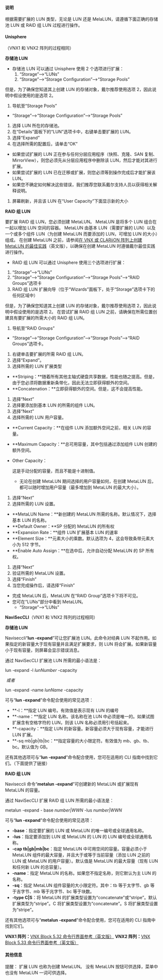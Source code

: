 #### 说明

根据需要扩展的 LUN 类型，无论是 LUN 还是 MelaLUN，请遵循下面正确的存储池 LUN 或 RAID 组 LUN 过程进行操作。



####  **Unisphere**

（VNX1 和 VNX2 阵列的过程相同）



**存储池 LUN**

- 存储池 LUN 可以通过 Unisphere 使用 2 个选项进行扩展：
  1.  “Storage”-->“LUNs”
  2. “Storage”-->“Storage Configuration”-->“Storage Pools”

但是，为了确保您知道其上创建 LUN 的存储对象，戴尔推荐使用选项 2，因此说明中假设使用的是选项 2。
 

1. 导航至“Storage Pools”

- “Storage”-->“Storage Configuration”-->“Storage Pools”

1. 选择 LUN 所在的存储池。
2. 在“Details”面板下的“LUN”选项卡中，右键单击要扩展的 LUN。
3. 选择“Expand”
4. 在选择所需的配置后，请单击“OK”

- 如果尝试扩展的 LUN 正在参与任何分层应用程序（快照、克隆、SAN 复制、MirrorView），则您必须先从分层应用程序中删除该 LUN，然后才能对其进行扩展。
- 如果尝试扩展的 LUN 已在迁移或扩展，则您必须等到操作完成后才能扩展该 LUN。
- 如果您不确定如何解决这些错误，我们推荐您联系戴尔支持人员以获得相关解释说明。

1. 屏幕刷新，并且该 LUN 在“User Capacity”下面显示新的大小

**RAID 组 LUN**

要扩展 RAID 组 LUN，您必须创建 MetaLUN。
MetaLUN 是将多个 LUN 组合在一起以增加 LUN 空间的容器。
MetaLUN 由基本 LUN（需要扩展的 LUN）以及一个或多个组件 LUN（为创建 MetaLUN 而要添加的 LUN，可增加 LUN 的大小）组成。
在创建 MetaLUN 之前，请参阅[在 VNX 或 CLARiiON 阵列上创建 MetaLUN 的最佳实践](https://www.dell.com/support/kbdoc/zh-cn/000029105/clariion-vnx-best-practices-for-creating-metaluns-on-vnx-or-clariion-arrays-customer-correctable)（英文版），以确保在创建 MetaLUN 时遵循戴尔最佳实践进行操作。

- RAID 组 LUN 可以通过 Unisphere 使用三个选项进行扩展：

1. “Storage”-->“LUNs”
2. “Storage”-->“Storage Configuration”-->“Storage Pools”-->“RAID Groups”选项卡
3. RAID 组 LUN 扩展向导（位于“Wizards”面板下，处于“Storage”选项卡下的任何区域中）

但是，为了确保您知道其上创建 LUN 的存储对象，戴尔推荐使用选项 2，因此说明中假设使用的是选项 2。
在尝试扩展 RAID 组 LUN 之前，请确保在所需位置创建具有要扩展的所需大小的 RAID 组 LUN。

1. 导航至“RAID Groups”

- “Storage”-->“Storage Configuration”-->“Storage Pools”-->“RAID Groups”选项卡。

1. 右键单击要扩展的所需 RAID 组 LUN。
2. 选择“Expand”。
3. 选择所需的 LUN 扩展类型

- **Striping：**随着所有其他主轴式硬盘共享数据，性能也随之提高。但是，由于您必须将数据重新条带化，因此无法立即获得额外的空间。
- **Concatenation：**立即获得额外的空间。但是，这不会提高性能。

1. 选择“Next”
2. 选择要添加到基本 LUN 的所需的组件 LUN。
3. 选择“Next”
4. 选择所需的 LUN 用户容量。

- **Current Capacity：**在组件 LUN 添加额外空间之前，相关 LUN 的容量。

- **Maximum Capacity：**总可用容量，其中包括通过添加组件 LUN 创建的额外空间。

- Other Capacity：

  这是手动分配的容量，而且不能是十进制值。

  - 无论在创建 MetaLUN 期间选择的用户容量如何，在创建 MetaLUN 后，都可以随时增加用户容量（最多增加到 MetaLUN 的最大大小）。

1. 选择“Next”
2. 选择所需的 LUN 设置。

- **MetaLUN Name：**新创建的 MetaLUN 所需的名称。默认情况下，选择基本 LUN 的名称。
- **Default Owner：**SP 分配的 MetaLUN 的所有权
- **Expansion Rate：**组件 LUN 扩展基本 LUN 的速率
- **Element Size：**元素大小的乘数。默认选项为 4，这会导致条带元素大小为 512 字节。
- **Enable Auto Assign：**在选中后，允许自动分配 MetaLUN 的 SP 所有权。

1. 选择“Next”
2. 验证所需的 MetaLUN 设置。
3. 选择“Finish”
4. 当您完成操作后，请选择“Finish”

- 完成 MetaLUN 后，MetaLUN 在“RAID Group”选项卡下将不可见。
- 您可在“LUNs”部分中看到 MetaLUN。
  - “Storage”-->“LUNs”

**NaviSecCLI**（VNX1 和 VNX2 阵列的过程相同）


**存储池 LUN**

Naviseccli“**lun -expand**”可让您扩展池 LUN。此命令对经典 LUN 不起作用。如果指定的新容量大于现有容量并且满足扩展要求，则 LUN 将会扩展。如果新容量小于现有容量，则屏幕会显示错误消息。

通过 NaviSecCLI 扩展池 LUN 所需的最小语法是：


lun -expand -l *lunNumber* -capacity

​            *或者*

lun -expand -name *lunName* -capacity
 

可与“**lun -expand**”命令配合使用的常见选项：

- **-l：**指定 LUN 编号。有效值是表示现有 LUN 的编号
- **-name：**指定 LUN 名称。该名称在池 LUN 中必须是唯一的。如果试图扩展含有空格字符的 LUN，则该 LUN 名称必须用引号括起来。
- **-capacity：**指定 LUN 的新容量。新容量必须大于现有容量，才能进行 LUN 扩展。
- **-sq mb|gb|tb|bc：**指定容量的大小限定符。有效值为 mb、gb、tb、bc。默认值为 GB。

还有其他选项可与“**lun -expand**”命令配合使用，您可在适用的 CLI 指南中找到它们。（下面提供了链接）

**RAID 组 LUN**

Naviseccli 命令“**metalun -expand**”可创建新的 MetaLUN 或扩展现有 MetaLUN 的容量。

通过 NaviSecCLI 扩展 RAID 组 LUN 所需的最小语法是：
 

metalun -expand - base *number|WWN* -lus *number|WWN*

 
可与“**lun -expand**”命令配合使用的常见选项： 

- **-base**：指定要扩展的 LUN 或 MetaLUN 的唯一编号或全球通用名称。
- **-lus**：指定要添加到 LUN 或 MetaLUN 的 LUN 的 LUN 编号或全球通用名称。
- **-cap tb|gb|mb|bc**：指定 MetaLUN 中可用空间的容量。容量必须小于 MetaLUN 组件的最大容量，并且大于或等于当前容量（添加 LUN 之前的 LUN 或 MetaLUN 的用户容量）。默认值是 MetaLUN 的最大容量（现有 LUN 和任何新 LUN 的总容量）。
- **-name**：指定 MetaLUN 的名称。如果您不指定名称，则它默认为主 LUN 的名称。
- **-sq**：指定 MetaLUN 组件容量的大小限定符。其中：tb 等于太字节、gb 等于吉字节、mb 等于兆字节、bc 等于块数。 
- **-type C|S**：将 MetaLUN 的扩展类型设置为“concatenate”或“stripe”。默认扩展类型为“stripe”。C 将扩展类型设置为“concatenate”。S 将扩展类型设置为“stripe”。 

还有其他选项可与“**metalun -expand**”命令配合使用，您可在适用的 CLI 指南中找到它们。

**VNX1 阵列：**[VNX Block 5.32 命令行界面参考（英文版）](https://support.emc.com/docu41553_VNX-Command-Line-Interface-Reference-for-Block.pdf?language=en_US)
**VNX2 阵列：**[VNX Block 5.33 命令行界面参考（英文版）](https://support.emc.com/docu47580_VNX-Command-Line-Interface-Reference-for-Block-5.33.pdf?language=en_US)



#### 其他信息

提醒：
扩展 LUN 也称为创建 MetaLUN。
没有 MetaLUN 按钮可供选择，菜单中也没有 MetaLUN 一词可供选择。